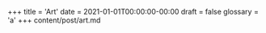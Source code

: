 +++
title = 'Art'
date = 2021-01-01T00:00:00-00:00
draft = false
glossary = 'a'
+++
content/post/art.md
